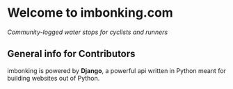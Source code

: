 # Welcome to imbonking.com
*Community-logged water stops for cyclists and runners*

## General info for Contributors
imbonking is powered by **Django**, a powerful api written in Python meant for building websites out of Python.